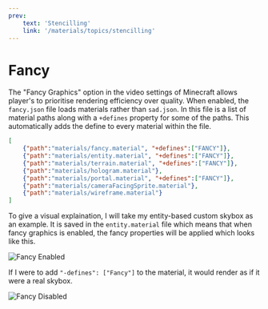 ```yaml
---
prev:
    text: 'Stencilling'
    link: '/materials/topics/stencilling'
---
```


# Fancy

The "Fancy Graphics" option in the video settings of Minecraft allows player's to prioritise rendering efficiency over quality. When enabled, the `fancy.json` file loads materials rather than `sad.json`. In this file is a list of material paths along with a `+defines` property for some of the paths. This automatically adds the define to every material within the file.

```json title
[
	{"path":"materials/fancy.material", "+defines":["FANCY"]},
	{"path":"materials/entity.material", "+defines":["FANCY"]},
	{"path":"materials/terrain.material", "+defines":["FANCY"]},
	{"path":"materials/hologram.material"},
	{"path":"materials/portal.material", "+defines":["FANCY"]},
	{"path":"materials/cameraFacingSprite.material"},
	{"path":"materials/wireframe.material"}
]
```

To give a visual explaination, I will take my entity-based custom skybox as an example. It is saved in the `entity.material` file which means that when fancy graphics is enabled, the fancy properties will be applied which looks like this.

![Fancy Enabled](/images/materials/fancy_enabled.png)

If I were to add `"-defines": ["Fancy"]` to the material, it would render as if it were a real skybox.

![Fancy Disabled](/images/materials/fancy_disabled.png)